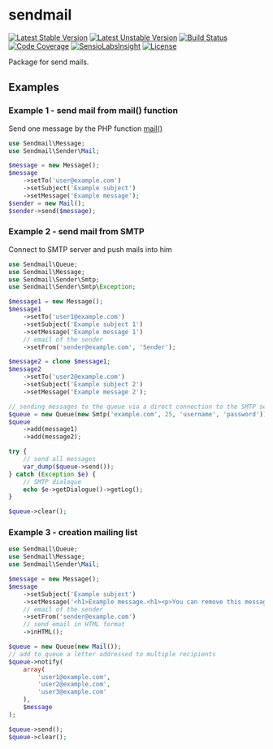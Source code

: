 # sendmail

[![Latest Stable Version](https://poser.pugx.org/gribanov/sendmail/v/stable.png)](https://packagist.org/packages/gribanov/sendmail)
[![Latest Unstable Version](https://poser.pugx.org/gribanov/sendmail/v/unstable.png)](https://packagist.org/packages/gribanov/sendmail)
[![Build Status](https://travis-ci.org/peter-gribanov/sendmail.svg?branch=master)](https://travis-ci.org/peter-gribanov/sendmail)
[![Code Coverage](https://scrutinizer-ci.com/g/peter-gribanov/sendmail/badges/coverage.png?b=master)](https://scrutinizer-ci.com/g/peter-gribanov/sendmail/?branch=master)
[![SensioLabsInsight](https://insight.sensiolabs.com/projects/0393f547-c429-47ef-8255-4607d6e40231/mini.png)](https://insight.sensiolabs.com/projects/0393f547-c429-47ef-8255-4607d6e40231)
[![License](https://poser.pugx.org/gribanov/sendmail/license.png)](https://packagist.org/packages/gribanov/sendmail)

Package for send mails.

## Examples

### Example 1 - send mail from mail() function

Send one message by the PHP function [mail()](http://php.net/manual/en/book.mail.php)

```php
use Sendmail\Message;
use Sendmail\Sender\Mail;

$message = new Message();
$message
    ->setTo('user@example.com')
    ->setSubject('Example subject')
    ->setMessage('Example message');
$sender = new Mail();
$sender->send($message);
```

### Example 2 - send mail from SMTP

Connect to SMTP server and push mails into him

```php
use Sendmail\Queue;
use Sendmail\Message;
use Sendmail\Sender\Smtp;
use Sendmail\Sender\Smtp\Exception;

$message1 = new Message();
$message1
    ->setTo('user1@example.com')
    ->setSubject('Example subject 1')
    ->setMessage('Example message 1')
    // email of the sender
    ->setFrom('sender@example.com', 'Sender');

$message2 = clone $message1;
$message2
    ->setTo('user2@example.com')
    ->setSubject('Example subject 2')
    ->setMessage('Example message 2');

// sending messages to the queue via a direct connection to the SMTP server
$queue = new Queue(new Smtp('example.com', 25, 'username', 'password'));
$queue
    ->add(message1)
    ->add(message2);

try {
    // send all messages
    var_dump($queue->send());
} catch (Exception $e) {
    // SMTP dialogue
    echo $e->getDialogue()->getLog();
}

$queue->clear();
```


### Example 3 - creation mailing list

```php
use Sendmail\Queue;
use Sendmail\Message;
use Sendmail\Sender\Mail;

$message = new Message();
$message
    ->setSubject('Example subject')
    ->setMessage('<h1>Example message.<h1><p>You can remove this message.</p>')
    // email of the sender
    ->setFrom('sender@example.com')
    // send email in HTML format
    ->inHTML();

$queue = new Queue(new Mail());
// add to queue a letter addressed to multiple recipients
$queue->notify(
    array(
        'user1@example.com',
        'user2@example.com',
        'user3@example.com'
    ),
    $message
);

$queue->send();
$queue->clear();
```
